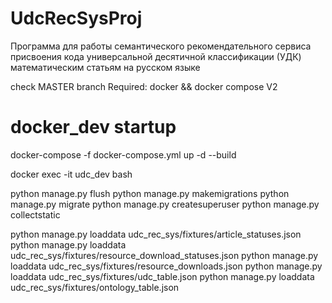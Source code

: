 # UdcRecSysProj
Программа для работы семантического рекомендательного сервиса присвоения кода универсальной десятичной классификации (УДК) математическим статьям на русском языке

check MASTER branch
Required: docker && docker compose V2

# docker_dev startup
docker-compose -f docker-compose.yml up -d --build

docker exec -it udc_dev bash

python manage.py flush
python manage.py makemigrations
python manage.py migrate
python manage.py createsuperuser
python manage.py collectstatic

python manage.py loaddata udc_rec_sys/fixtures/article_statuses.json
python manage.py loaddata udc_rec_sys/fixtures/resource_download_statuses.json
python manage.py loaddata udc_rec_sys/fixtures/resource_downloads.json
python manage.py loaddata udc_rec_sys/fixtures/udc_table.json
python manage.py loaddata udc_rec_sys/fixtures/ontology_table.json
